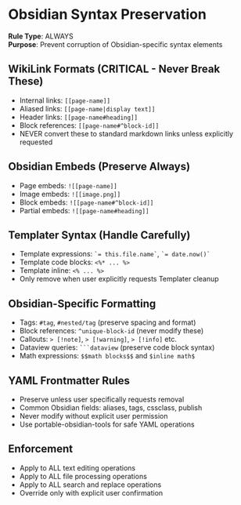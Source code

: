 # Obsidian Syntax Preservation

**Rule Type**: ALWAYS  
**Purpose**: Prevent corruption of Obsidian-specific syntax elements

## WikiLink Formats (CRITICAL - Never Break These)
- Internal links: `[[page-name]]`
- Aliased links: `[[page-name|display text]]`
- Header links: `[[page-name#heading]]`
- Block references: `[[page-name#^block-id]]`
- NEVER convert these to standard markdown links unless explicitly requested

## Obsidian Embeds (Preserve Always)
- Page embeds: `![[page-name]]`
- Image embeds: `![[image.png]]`
- Block embeds: `![[page-name#^block-id]]`
- Partial embeds: `![[page-name#heading]]`

## Templater Syntax (Handle Carefully)
- Template expressions: `` `= this.file.name` ``, `` `= date.now()` ``
- Template code blocks: `<%* ... %>`
- Template inline: `<% ... %>`
- Only remove when user explicitly requests Templater cleanup

## Obsidian-Specific Formatting
- Tags: `#tag`, `#nested/tag` (preserve spacing and format)
- Block references: `^unique-block-id` (never modify these)
- Callouts: `> [!note]`, `> [!warning]`, `> [!info]` etc.
- Dataview queries: ` ```dataview ` (preserve code block syntax)
- Math expressions: `$$math blocks$$` and `$inline math$`

## YAML Frontmatter Rules
- Preserve unless user specifically requests removal
- Common Obsidian fields: aliases, tags, cssclass, publish
- Never modify without explicit user permission
- Use portable-obsidian-tools for safe YAML operations

## Enforcement
- Apply to ALL text editing operations
- Apply to ALL file processing operations
- Apply to ALL search and replace operations
- Override only with explicit user confirmation 